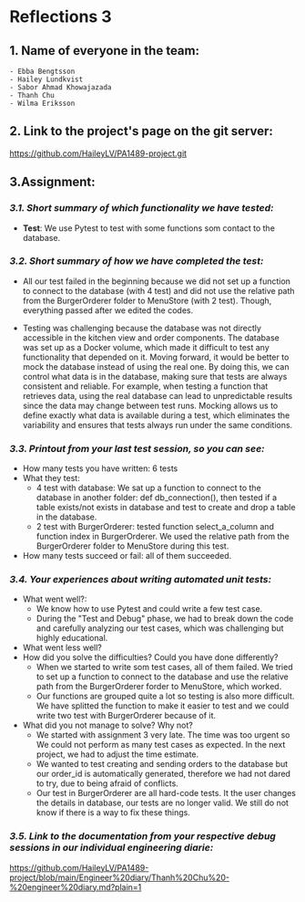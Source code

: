 # **Reflections 3**

## **1. Name of everyone in the team:**
    - Ebba Bengtsson
    - Hailey Lundkvist
    - Sabor Ahmad Khowajazada
    - Thanh Chu
    - Wilma Eriksson
## **2. Link to the project's page on the git server:**
https://github.com/HaileyLV/PA1489-project.git

## **3.Assignment:**
### *3.1. Short summary of which functionality we have tested:*
- **Test**: We use Pytest to test with some functions som contact to the database.
### *3.2. Short summary of how we have completed the test:*
- All our test failed in the beginning because we did not set up a function to connect to the database (with 4 test) and did not use the relative path from the BurgerOrderer folder to MenuStore (with 2 test). Though, everything passed after we edited the codes.
  
- Testing was challenging because the database was not directly accessible in the kitchen view and order components. The database was set up as a Docker volume, which made it difficult to test any functionality that depended on it. Moving forward, it would be better to mock the database instead of using the real one. By doing this, we can control what data is in the database, making sure that tests are always consistent and reliable.
For example, when testing a function that retrieves data, using the real database can lead to unpredictable results since the data may change between test runs. Mocking allows us to define exactly what data is available during a test, which eliminates the variability and ensures that tests always run under the same conditions.

### *3.3. Printout from your last test session, so you can see:*
- How many tests you have written: 6 tests
- What they test:
    + 4 test with database: We sat up a function to connect to the database in another folder: def db_connection(), then tested if a table exists/not exists in database and test to create and drop a table in the database.
    + 2 test with BurgerOrderer: tested function select_a_column and function index in BurgerOrderer. We used the relative path from the BurgerOrderer folder to MenuStore during this test.
- How many tests succeed or fail: all of them succeeded.

### *3.4. Your experiences about writing automated unit tests:*
- What went well?:
    + We know how to use Pytest and could write a few test case.
    + During the "Test and Debug" phase, we had to break down the code and carefully analyzing our test cases, which was challenging but highly educational.
- What went less well? 
- How did you solve the difficulties? Could you have done differently?
    + When we started to write som test cases, all of them failed. We tried to set up a function to connect to the database and use the relative path from the BurgerOrderer forder to MenuStore, which worked.
    + Our functions are grouped quite a lot so testing is also more difficult. We have splitted the function to make it easier to test and we could write two test with BurgerOrderer because of it.         
- What did you not manage to solve? Why not?
    + We started with assignment 3 very late. The time was too urgent so We could not perform as many test cases as expected. In the next project, we had to adjust the time estimate.
    + We wanted to test creating and sending orders to the database but our order_id is automatically generated, therefore we had not dared to try, due to being afraid of conflicts.
    + Our test in BurgerOrderer are all hard-code tests. It the user changes the details in database, our tests are no longer valid. We still do not know if there is a way to fix these things.
### *3.5. Link to the documentation from your respective debug sessions in our individual engineering diarie:*
<https://github.com/HaileyLV/PA1489-project/blob/main/Engineer%20diary/Thanh%20Chu%20-%20engineer%20diary.md?plain=1>


